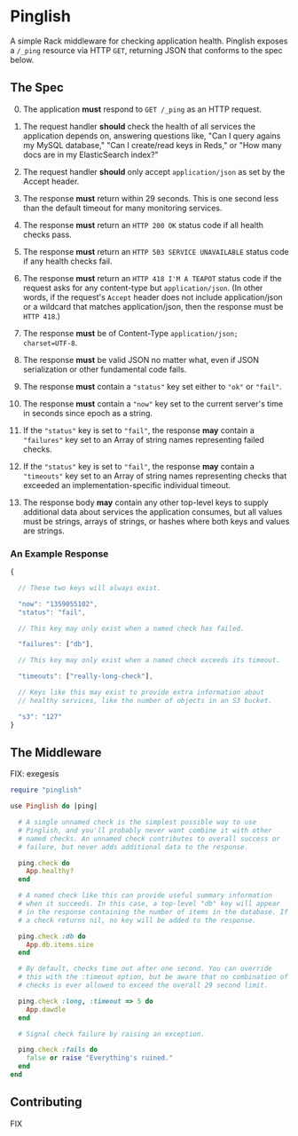 # Pinglish

A simple Rack middleware for checking application health. Pinglish
exposes a `/_ping` resource via HTTP `GET`, returning JSON that
conforms to the spec below.

## The Spec

0. The application __must__ respond to `GET /_ping` as an HTTP request.

0. The request handler __should__ check the health of all services the
  application depends on, answering questions like, "Can I query
  agains my MySQL database," "Can I create/read keys in Reds," or "How
  many docs are in my ElasticSearch index?"

0. The request handler __should__ only accept `application/json` as set
   by the Accept header.

0. The response __must__ return within 29 seconds. This is one second
   less than the default timeout for many monitoring services.

0. The response __must__ return an `HTTP 200 OK` status code if all
   health checks pass.

0. The response __must__ return an `HTTP 503 SERVICE UNAVAILABLE`
   status code if any health checks fail.

0. The response __must__ return an `HTTP 418 I'M A TEAPOT` status code
   if the request asks for any content-type but `application/json`.
   (In other words, if the request's `Accept` header does not include
   application/json or a wildcard that matches application/json, then
   the response must be `HTTP 418`.)

0. The response __must__ be of Content-Type `application/json;
   charset=UTF-8`.

0. The response __must__ be valid JSON no matter what, even if JSON
   serialization or other fundamental code fails.

0. The response __must__ contain a `"status"` key set either to `"ok"`
   or `"fail"`.

0. The response __must__ contain a `"now"` key set to the current
   server's time in seconds since epoch as a string.

0. If the `"status"` key is set to `"fail"`, the response __may__
   contain a `"failures"` key set to an Array of string names
   representing failed checks.

0. If the `"status"` key is set to `"fail"`, the response __may__
   contain a `"timeouts"` key set to an Array of string names
   representing checks that exceeded an implementation-specific
   individual timeout.

0. The response body __may__ contain any other top-level keys to
   supply additional data about services the application consumes, but
   all values must be strings, arrays of strings, or hashes where both
   keys and values are strings.

### An Example Response

```javascript
{

  // These two keys will always exist.

  "now": "1359055102",
  "status": "fail",

  // This key may only exist when a named check has failed.

  "failures": ["db"],

  // This key may only exist when a named check exceeds its timeout.

  "timeouts": ["really-long-check"],

  // Keys like this may exist to provide extra information about
  // healthy services, like the number of objects in an S3 bucket.

  "s3": "127"
}
```

## The Middleware

FIX: exegesis

```ruby
require "pinglish"

use Pinglish do |ping|

  # A single unnamed check is the simplest possible way to use
  # Pinglish, and you'll probably never want combine it with other
  # named checks. An unnamed check contributes to overall success or
  # failure, but never adds additional data to the response.

  ping.check do
    App.healthy?
  end

  # A named check like this can provide useful summary information
  # when it succeeds. In this case, a top-level "db" key will appear
  # in the response containing the number of items in the database. If
  # a check returns nil, no key will be added to the response.

  ping.check :db do
    App.db.items.size
  end

  # By default, checks time out after one second. You can override
  # this with the :timeout option, but be aware that no combination of
  # checks is ever allowed to exceed the overall 29 second limit.

  ping.check :long, :timeout => 5 do
    App.dawdle
  end

  # Signal check failure by raising an exception.

  ping.check :fails do
    false or raise "Everything's ruined."
  end
end
```

## Contributing

FIX

